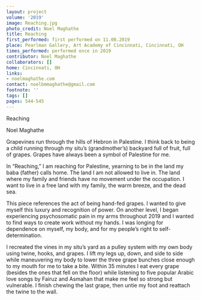 ```yaml
---
layout: project
volume: '2019'
image: Reaching.jpg
photo_credit: Noel Maghathe
title: Reaching
first_performed: first performed on 11.08.2019
place: Pearlman Gallery, Art Academy of Cincinnati, Cincinnati, OH
times_performed: performed once in 2019
contributor: Noel Maghathe
collaborators: []
home: Cincinnati, OH
links:
- noelmaghathe.com
contact: noelbmmaghathe@gmail.com
footnote: ''
tags: []
pages: 544-545
---
```



Reaching

Noel Maghathe

Grapevines run through the hills of Hebron in Palestine. I think back to being a child running through my situ’s (grandmother’s) backyard full of fruit, full of grapes. Grapes have always been a symbol of Palestine for me.

In “Reaching,” I am reaching for Palestine, yearning to be in the land my baba (father) calls home. The land I am not allowed to live in. The land where my family and friends have no movement under the occupation. I want to live in a free land with my family, the warm breeze, and the dead sea.

This piece references the act of being hand-fed grapes. I wanted to give myself this luxury and recognition of power. On another level, I began experiencing psychosomatic pain in my arms throughout 2019 and I wanted to find ways to create work without my hands. I was longing for dependence on myself, my body, and for my people’s right to self-determination.

I recreated the vines in my situ’s yard as a pulley system with my own body using twine, hooks, and grapes. I lift my legs up, down, and side to side while maneuvering my body to lower the three grape bunches close enough to my mouth for me to take a bite. Within 35 minutes I eat every grape (besides the ones that fell on the floor) while listening to five popular Arabic love songs by Fairuz and Asmahan that make me feel so strong but vulnerable. I finish chewing the last grape, then untie my foot and reattach the twine to the wall.
